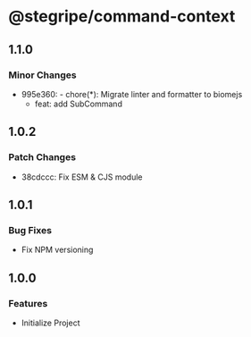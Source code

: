 # @stegripe/command-context

## 1.1.0

### Minor Changes

- 995e360: - chore(\*): Migrate linter and formatter to biomejs
  - feat: add SubCommand

## 1.0.2

### Patch Changes

- 38cdccc: Fix ESM & CJS module

## 1.0.1

### Bug Fixes

- Fix NPM versioning

## 1.0.0

### Features

- Initialize Project
